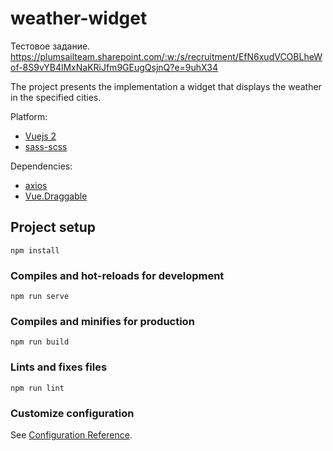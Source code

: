 # weather-widget

Тестовое задание.
https://plumsailteam.sharepoint.com/:w:/s/recruitment/EfN6xudVCOBLheWof-8S9vYB4lMxNaKRiJfm9GEugQsjnQ?e=9uhX34

The project presents the implementation a widget that displays the weather in the specified cities.

Platform:
* [Vuejs 2](https://ru.vuejs.org/)
* [sass-scss](https://sass-scss.ru/)

Dependencies:
* [axios](https://github.com/axios/axios)
* [Vue.Draggable](https://github.com/SortableJS/Vue.Draggable)

## Project setup
```
npm install
```

### Compiles and hot-reloads for development
```
npm run serve
```

### Compiles and minifies for production
```
npm run build
```

### Lints and fixes files
```
npm run lint
```

### Customize configuration
See [Configuration Reference](https://cli.vuejs.org/config/).
